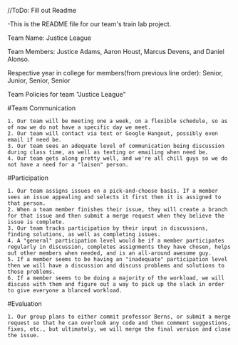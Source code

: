 //ToDo: Fill out Readme

-This is the README file for our team's train lab project. 

Team Name: Justice League

Team Members: Justice Adams, Aaron Houst, Marcus Devens, and Daniel Alonso.

Respective year in college for members(from previous line order): Senior, Junior, Senior, Senior

Team Policies for team "Justice League"

#Team Communication

    1. Our team will be meeting one a week, on a flexible schedule, so as of now we do not have a specific day we meet.
    2. Our team will contact via text or Google Hangout, possibly even email if need be.
    3. Our team sees an adequate level of communication being discussion during class time, as well as texting or emailing when need be.
    4. Our team gets along pretty well, and we're all chill guys so we do not have a need for a "laison" person.

#Participation

    1. Our team assigns issues on a pick-and-choose basis. If a member sees an issue appealing and selects it first then it is assigned to that person.
    2. When a team member finishes their issue, they will create a branch for that issue and then submit a merge request when they believe the issue is complete. 
    3. Our team tracks participation by their input in discussions, finding solutions, as well as completing issues. 
    4. A "general" participation level would be if a member participates regularly in discussion, completes assignments they have chosen, helps out other members when needed, and is an all-around awesome guy.
    5. If a member seems to be having an "inadequate" participation level then we will have a discussion and discuss problems and solutions to those problems.
    6. If a member seems to be doing a majority of the workload, we will discuss with them and figure out a way to pick up the slack in order to give everyone a blanced workload.
    
#Evaluation

    1. Our group plans to either commit professor Berns, or submit a merge request so that he can overlook any code and then comment suggestions, fixes, etc., but ultimately, we will merge the final version and close the issue.
    
